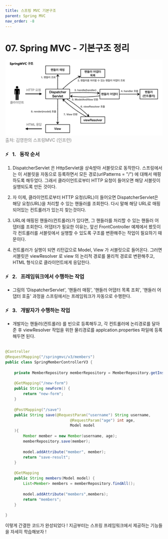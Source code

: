 ```yaml
---
title: 스프링 MVC 기본구조
parent: Spring MVC
nav_order: -8
---
```


# 07. Spring MVC - 기본구조 정리

<img src="/assets/images/pages/cs/mvc/06. SpringMVC.png">
<span style="color: #808080">출처: 김영한의 스프링MVC (인프런)</span>

### ⚡️ &nbsp; 1. &nbsp; 동작 순서

1. DispatcherServlet 은 HttpServlet을 상속받아 서블릿으로 동작한다. 스프링에서는 이 서블릿을 자동으로 등록하면서 모든 경로(urlPatterns = "/") 에 대해서 매핑하도록 해두었다. 그래서 클라이언트로부터 HTTP 요청이 들어오면 해당 서블릿이 실행되도록 만든 것이다.

2. 자 이제, 클라이언트로부터 HTTP 요청(URL)이 들어오면 DispatcherServlet은 해당 요청(URL)을 처리할 수 있는 핸들러를 조회한다. 다시 말해 해당 URL로 매핑되어있는 컨트롤러가 있는지 찾는것이다.

3. URL에 매핑된 핸들러(컨트롤러)가 있다면, 그 핸들러를 처리할 수 있는 핸들러 어댑터를 조회한다. 어댑터가 필요한 이유는, 앞선 FrontController 예제에서 봤듯이 각 컨트롤러를 서블릿에서 실행할 수 있도록 구조를 변환해주는 작업이 필요하기 때문이다.

4. 컨트롤러가 실행이 되면 리턴값으로 Model, View 가 서블릿으로 들어온다. 그러면 서블릿은 viewResolver 로 view 의 논리적 경로를 물리적 경로로 변환해주고, HTML 형식으로 클라이언트에게 응답한다.

### ⚡️ &nbsp; 2. &nbsp; 프레임워크에서 수행하는 작업

- 그림의 'DispatcherServlet', '핸들러 매핑', '핸들러 어댑터 목록 조회', '핸들러 어댑터 호출' 과정을 스프링에서는 프레임워크가 자동으로 수행한다.

### ⚡️ &nbsp; 3. &nbsp; 개발자가 수행하는 작업

- 개발자는 핸들러(컨트롤러) 를 빈으로 등록해두고, 각 컨트롤러에 논리경로를 달아준 후 viewResolver 작업을 위한 물리경로를 applcation.properties 파일에 등록해두면 된다.

```java

@Controller
@RequestMapping("/springmvc/v3/members")
public class SpringMemberControllerV3 {

    private MemberRepository memberRepository = MemberRepository.getInstance();

    @GetMapping("/new-form")
    public String newForm() {
        return "new-form";
    }

    @PostMapping("/save")
    public String save(@RequestParam("username") String username,
                             @RequestParam("age") int age,
                             Model model
    ){
        Member member = new Member(username, age);
        memberRepository.save(member);

        model.addAttribute("member", member);
        return "save-result";
    }

    @GetMapping
    public String members(Model model) {
        List<Member> members = memberRepository.findAll();

        model.addAttribute("members",members);
        return "members";
    }

}

```

이렇게 간결한 코드가 완성되었다 ! 지금부터는 스프링 프레임워크에서 제공하는 기능들을 자세히 학습해보자 !
